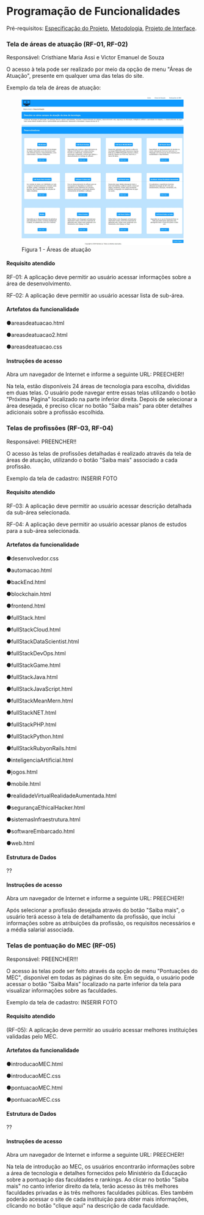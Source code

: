 # Programação de Funcionalidades

Pré-requisitos: <a href="https://github.com/ICEI-PUC-Minas-PMV-ADS/PMV-ADS-2024-1-E1-Proj-Direcionamento-Profissional/blob/main/documentos/02-Especificação%20do%20Projeto.md"> Especificação do Projeto</a>, <a href="https://github.com/ICEI-PUC-Minas-PMV-ADS/PMV-ADS-2024-1-E1-Proj-Direcionamento-Profissional/blob/main/documentos/03-Metodologia.md"> Metodologia</a>, <a href="https://github.com/ICEI-PUC-Minas-PMV-ADS/PMV-ADS-2024-1-E1-Proj-Direcionamento-Profissional/blob/main/documentos/04-Projeto%20de%20Interface.md"> Projeto de Interface</a>.

### Tela de áreas de atuação (RF-01, RF-02)

Responsável: Cristhiane Maria Assi e Victor Emanuel de Souza

O acesso à tela pode ser realizado por meio da opção de menu "Áreas de Atuação", presente em qualquer uma das telas do site.

Exemplo da tela de áreas de atuação:
<figure> 
  <img src="../documentos/img/Areasdeatuacao.jpeg">
  <figcaption> Figura 1 - Áreas de atuação
</figure>
    
#### Requisito atendido
RF-01: A aplicação deve permitir ao usuário acessar informações sobre a área de desenvolvimento.	

RF-02: A aplicação deve permitir ao usuário acessar lista de sub-área.

#### Artefatos da funcionalidade
●areasdeatuacao.html

●areasdeatuacao2.html

●areasdeatuacao.css

#### Instruções de acesso
Abra um navegador de Internet e informe a seguinte URL: PREECHER!!

Na tela, estão disponíveis 24 áreas de tecnologia para escolha, divididas em duas telas. O usuário pode navegar entre essas telas utilizando o botão "Próxima Página" localizado na parte inferior direita. Depois de selecionar a área desejada, é preciso clicar no botão "Saiba mais" para obter detalhes adicionais sobre a profissão escolhida.


### Telas de profissões (RF-03, RF-04)
Responsável: PREENCHER!!

O acesso às telas de profissões detalhadas é realizado através da tela de áreas de atuação, utilizando o botão "Saiba mais" associado a cada profissão.

Exemplo da tela de cadastro: 
INSERIR FOTO

#### Requisito atendido
RF-03: A aplicação deve permitir ao usuário acessar descrição detalhada da sub-área selecionada.

RF-04: A aplicação deve permitir ao usuário acessar planos de estudos para a sub-área selecionada.

#### Artefatos da funcionalidade
●desenvolvedor.css

●automacao.html

●backEnd.html

●blockchain.html

●frontend.html

●fullStack.html

●fullStackCloud.html

●fullStackDataScientist.html

●fullStackDevOps.html

●fullStackGame.html

●fullStackJava.html

●fullStackJavaScript.html

●fullStackMeanMern.html

●fullStackNET.html

●fullStackPHP.html

●fullStackPython.html

●fullStackRubyonRails.html

●inteligenciaArtificial.html

●jogos.html

●mobile.html

●realidadeVirtualRealidadeAumentada.html

●segurançaEthicalHacker.html

●sistemasInfraestrutura.html

●softwareEmbarcado.html

●web.html

#### Estrutura de Dados
??

#### Instruções de acesso
Abra um navegador de Internet e informe a seguinte URL: PREECHER!!

Após selecionar a profissão desejada através do botão "Saiba mais", o usuário terá acesso à tela de detalhamento da profissão, que inclui informações sobre as atribuições da profissão, os requisitos necessários e a média salarial associada.



### Telas de pontuação do MEC (RF-05)
Responsável: PREENCHER!!!

O acesso às telas pode ser feito através da opção de menu "Pontuações do MEC", disponível em todas as páginas do site. Em seguida, o usuário pode acessar o botão "Saiba Mais" localizado na parte inferior da tela para visualizar informações sobre as faculdades.

Exemplo da tela de cadastro: 
INSERIR FOTO

#### Requisito atendido
(RF-05): A aplicação deve permitir ao usuário acessar melhores instituições validadas pelo MEC.

#### Artefatos da funcionalidade
●introducaoMEC.html

●introducaoMEC.css

●pontuacaoMEC.html

●pontuacaoMEC.css

#### Estrutura de Dados
??

#### Instruções de acesso
Abra um navegador de Internet e informe a seguinte URL: PREECHER!!

Na tela de introdução ao MEC, os usuários encontrarão informações sobre a área de tecnologia e detalhes fornecidos pelo Ministério da Educação sobre a pontuação das faculdades e rankings. Ao clicar no botão "Saiba mais" no canto inferior direito da tela, terão acesso às três melhores faculdades privadas e às três melhores faculdades públicas. Eles também poderão acessar o site de cada instituição para obter mais informações, clicando no botão "clique aqui" na descrição de cada faculdade.
